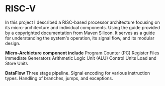 # RISC-V

In this project I described a RISC-based processor architecture focusing on its micro-architecture and individual components. Using the guide provided by a copyrighted documentation from Maven Silicon. It serves as a guide for understanding the system's operation, its signal flow, and its modular design. 

**Micro-Archicture component include**
  Program Counter (PC)
  Register Files
  Immediate Generators
  Arithmetic Logic Unit (ALU)
  Control Units
  Load and Store Units


  **DataFlow**
  Three stage pipeline.
  Signal encoding for various instruction types.
  Handling of branches, jumps, and exceptions.
